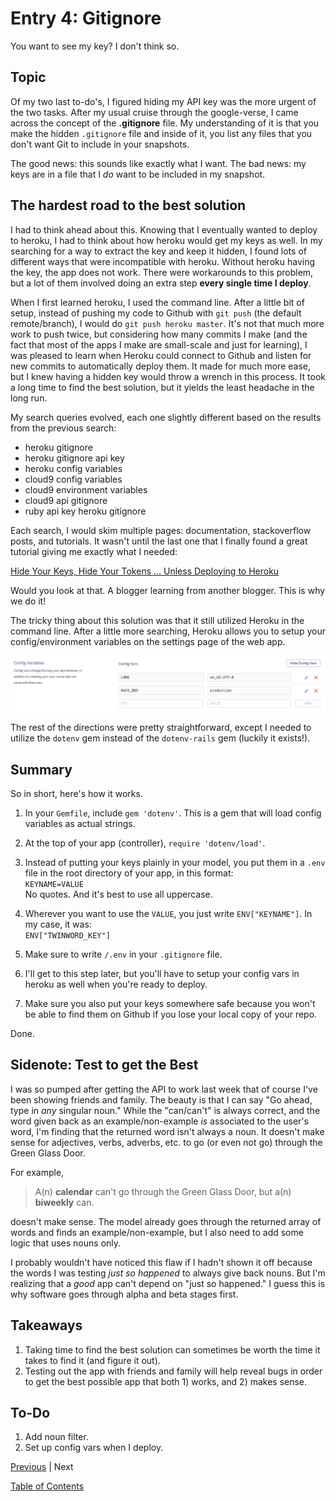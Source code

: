 # Entry 4: Gitignore

You want to see my key?  I don't think so.

## Topic

Of my two last to-do's, I figured hiding my API key was the more urgent of the two tasks. After my usual cruise through the google-verse, I came across the concept of the **.gitignore** file.  My understanding of it is that you make the hidden `.gitignore` file and inside of it, you list any files that you don't want Git to include in your snapshots.  

The good news: this sounds like exactly what I want.
The bad news: my keys are in a file that I *do* want to be included in my snapshot.

## The hardest road to the best solution

I had to think ahead about this.  Knowing that I eventually wanted to deploy to heroku, I had to think about how heroku would get my keys as well.  In my searching for a way to extract the key and keep it hidden, I found lots of different ways that were incompatible with heroku.  Without heroku having the key, the app does not work.  There were workarounds to this problem, but a lot of them involved doing an extra step **every single time I deploy**.

When I first learned heroku, I used the command line.  After a little bit of setup, instead of pushing my code to Github with `git push` (the default remote/branch), I would do `git push heroku master`.  It's not that much more work to push twice, but considering how many commits I make (and the fact that most of the apps I make are small-scale and just for learning), I was pleased to learn when Heroku could connect to Github and listen for new commits to automatically deploy them.  It made for much more ease, but I knew having a hidden key would throw a wrench in this process.  It took a long time to find the best solution, but it yields the least headache in the long run.

My search queries evolved, each one slightly different based on the results from the previous search:

- heroku gitignore
- heroku gitignore api key
- heroku config variables
- cloud9 config variables
- cloud9 environment variables
- cloud9 api gitignore
- ruby api key heroku gitignore

Each search, I would skim multiple pages: documentation, stackoverflow posts, and tutorials.  It wasn't until the last one that I finally found a great tutorial giving me exactly what I needed:

[Hide Your Keys, Hide Your Tokens ... Unless Deploying to Heroku](http://gregeng.github.io/blog/2013/11/21/hide-your-keys/)

Would you look at that.  A blogger learning from another blogger.  This is why we do it!

The tricky thing about this solution was that it still utilized Heroku in the command line.  After a little more searching, Heroku allows you to setup your config/environment variables on the settings page of the web app.

<img src="../images/04-heroku-config-vars.png">

The rest of the directions were pretty straightforward, except I needed to utilize the `dotenv` gem instead of the `dotenv-rails` gem (luckily it exists!).

## Summary

So in short, here's how it works.

1. In your `Gemfile`, include `gem 'dotenv'`.  This is a gem that will load config variables as actual strings.

2. At the top of your app (controller), `require 'dotenv/load'`.

3. Instead of putting your keys plainly in your model, you put them in a `.env` file in the root directory of your app, in this format:  
`KEYNAME=VALUE`  
No quotes.  And it's best to use all uppercase.

4. Wherever you want to use the `VALUE`, you just write `ENV["KEYNAME"]`.  In my case, it was:  
`ENV["TWINWORD_KEY"]`  

5. Make sure to write `/.env` in your `.gitignore` file.

6. I'll get to this step later, but you'll have to setup your config vars in heroku as well when you're ready to deploy.  

7. Make sure you also put your keys somewhere safe because you won't be able to find them on Github if you lose your local copy of your repo.

Done.

## Sidenote: Test to get the Best

I was so pumped after getting the API to work last week that of course I've been showing friends and family.  The beauty is that I can say "Go ahead, type in *any* singular noun."  While the "can/can't" is always correct, and the word given back as an example/non-example *is* associated to the user's word, I'm finding that the returned word isn't always a noun.  It doesn't make sense for adjectives, verbs, adverbs, etc. to go (or even not go) through the Green Glass Door.

For example,
> A(n) **calendar** can't go through the Green Glass Door, but a(n) **biweekly** can.  

doesn't make sense.  The model already goes through the returned array of words and finds an example/non-example, but I also need to add some logic that uses nouns only.

I probably wouldn't have noticed this flaw if I hadn't shown it off because the words I was testing *just so happened* to always give back nouns.  But I'm realizing that a *good* app can't depend on "just so happened."  I guess this is why software goes through alpha and beta stages first.

## Takeaways

1. Taking time to find the best solution can sometimes be worth the time it takes to find it (and figure it out).
2. Testing out the app with friends and family will help reveal bugs in order to get the best possible app that both 1) works, and 2) makes sense.

## To-Do
1. Add noun filter.
2. Set up config vars when I deploy.


[Previous](entry03-twinword.md)  |  Next

[Table of Contents](../README.md)
